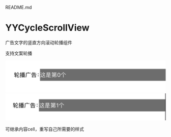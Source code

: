 README.md
# YYCycleScrollView
广告文字的竖直方向滚动轮播组件

支持文案轮播

![Alt text](https://github.com/shihaos/YYCycleScrollView/blob/master/readme/pic1.jpeg)
![Alt text](https://github.com/shihaos/YYCycleScrollView/blob/master/readme/pic2.jpeg)

可继承内容cell，重写自己所需要的样式
